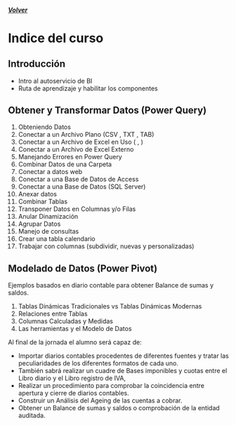 ##### [Volver](/Curso-de-Herramientas-analiticas-para-auditoria-I/)
<script src="https://kit.fontawesome.com/065728df02.js" crossorigin="anonymous"></script>
# Indice del curso

## Introducción
  *	Intro al autoservicio de BI <a href="#"><i class="far fa-file-pdf"></i></a> 
  *	Ruta de aprendizaje y habilitar los componentes <a href="#"><i class="far fa-file-word"></i></a> 
## Obtener y Transformar Datos (Power Query)
  1. Obteniendo Datos
  1.	Conectar a un Archivo Plano (CSV <a href="downloads/2.Producción_2015.CSV"><i class="fas fa-file-excel"></i> </a>, TXT <a href="/downloads/2.Producción_1999.txt"><i class="far fa-file-code"></i> </a>, TAB) 
  1.	Conectar a un Archivo de Excel en Uso ( <a href="downloads/3.Ventas_Por_Pais_1.xlsx"><i class="fas fa-file-excel"></i> </a>,  <a href="downloads/3.Ventas_Por_Pais_2.xlsx"><i class="far fa-file-code"></i> </a>)
  1.	Conectar a un Archivo de Excel Externo
  1.	Manejando Errores en Power Query
  1.	Combinar Datos de una Carpeta  <a href="#"><i class="far fa-file-archive"></i></a> 
  1.	Conectar a datos web
  1.	Conectar a una Base de Datos de Access <a href="#"><i class="fas fa-database"></i></a> 
  1.	Conectar a una Base de Datos (SQL Server) <a href="#"><i class="fas fa-database"></i></a> 
  1.	Anexar datos
  1.	Combinar Tablas 
  1.	Transponer Datos en Columnas y/o Filas
  1.	Anular Dinamización
  1.	Agrupar Datos
  1. Manejo de consultas
  1. Crear una tabla calendario
  1. Trabajar con columnas (subdividir, nuevas y personalizadas) <a href="#"> <i class="fas fa-file-excel"></i></a> 



 
## Modelado de Datos (Power Pivot)
  Ejemplos basados en diario contable para obtener Balance de sumas y saldos.
  1.	Tablas Dinámicas Tradicionales vs Tablas Dinámicas Modernas
  1.	Relaciones entre Tablas
  1.	Columnas Calculadas y Medidas
  1.	Las herramientas y el Modelo de Datos


Al final de la jornada el alumno será capaz de:
*	Importar diarios contables procedentes de diferentes fuentes y tratar las peculiaridades de los diferentes formatos de cada uno.
*	También sabrá realizar un cuadre de Bases imponibles y cuotas entre el Libro diario y el Libro registro de IVA, 
*	Realizar un procedimiento para comprobar la coincidencia entre apertura y cierre de diarios contables.
*	Construir un Análisis del Ageing de las cuentas a cobrar. 
*	Obtener un Balance de sumas y saldos o comprobación de la entidad auditada.

